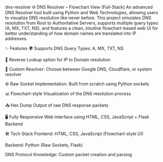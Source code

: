 dns-resolver
🌐 DNS Resolver – Flowchart View (Full-Stack) An advanced DNS Resolver tool built using Python and Web Technologies, allowing users to visualize DNS resolution like never before. This project simulates DNS resolution from Root to Authoritative Servers, supports multiple query types (A, MX, TXT, NS), and features a clean, intuitive flowchart-based web UI for better understanding of how domain names are translated into IP addresses.

✨ Features 🌍 Supports DNS Query Types: A, MX, TXT, NS

🧠 Reverse Lookup option for IP to Domain resolution

🔧 Custom Resolver: Choose between Google DNS, Cloudflare, or system resolver

⚙ Raw Socket Implementation: Built from scratch using Python sockets

📊 Flowchart-style Visualization of the DNS resolution process

📥 Hex Dump Output of raw DNS response packets

🖥 Fully Responsive Web Interface using HTML, CSS, JavaScript + Flask Backend

🛠 Tech Stack Frontend: HTML, CSS, JavaScript (Flowchart-style UI)

Backend: Python (Raw Sockets, Flask)

DNS Protocol Knowledge: Custom packet creation and parsing

